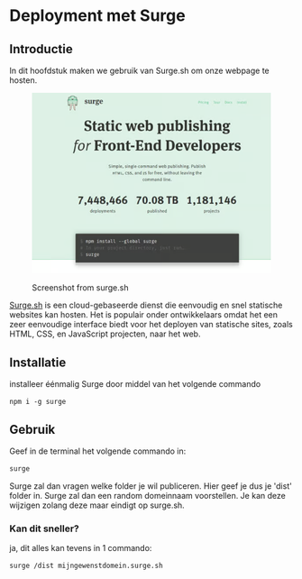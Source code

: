 # Deployment met Surge

## Introductie

In dit hoofdstuk maken we gebruik van Surge.sh om onze webpage te hosten.

<figure><img src="../../.gitbook/assets/image (2) (1).png" alt=""><figcaption><p>Screenshot from surge.sh</p></figcaption></figure>

[Surge.sh](https://www.surge.sh) is een cloud-gebaseerde dienst die eenvoudig en snel statische websites kan hosten. Het is populair onder ontwikkelaars omdat het een zeer eenvoudige interface biedt voor het deployen van statische sites, zoals HTML, CSS, en JavaScript projecten, naar het web.

## Installatie

installeer éénmalig Surge door middel van het volgende commando

```
npm i -g surge
```

## Gebruik

Geef in de terminal het volgende commando in:&#x20;

```bash
surge
```

Surge zal dan vragen welke folder je wil publiceren. Hier geef je dus je 'dist' folder in. Surge zal dan een random domeinnaam voorstellen. Je kan deze wijzigen zolang deze maar eindigt op surge.sh.

### Kan dit sneller?

ja, dit alles kan tevens in 1 commando:&#x20;

```bash
surge /dist mijngewenstdomein.surge.sh
```

